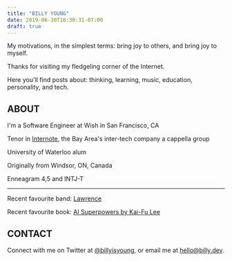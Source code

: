 ```yaml
---
title: "BILLY YOUNG"
date: 2019-06-30T16:30:31-07:00
draft: true
---
```


My motivations, in the simplest terms: bring joy to others, and bring joy to myself.

Thanks for visiting my fledgeling corner of the Internet.  

Here you'll find posts about: thinking, learning, music, education, personality, and tech.

## ABOUT
I'm a Software Engineer at Wish in San Francisco, CA

Tenor in <a target='_blank' href='https://www.instagram.com/p/BzQufySnZaF/'>Internote</a>, the Bay Area's inter-tech company a cappella group

University of Waterloo alum

Originally from Windsor, ON, Canada

Enneagram 4,5 and INTJ-T

---

Recent favourite band: <a target='_blank' href='https://youtu.be/-zBGN9wLQ3I'>Lawrence</a>

Recent favourite book: <a target='_blank' href='https://smile.amazon.com/dp/132854639X'>AI Superpowers by Kai-Fu Lee</a>

## CONTACT
Connect with me on Twitter at <a target='_blank' href='https://twitter.com/billyisyoung'>@billyisyoung</a>, or email me at hello@billy.dev.
